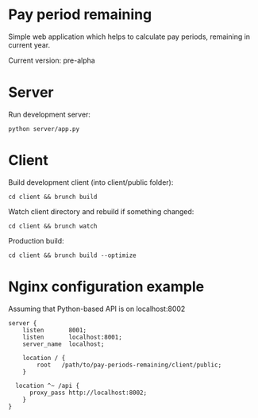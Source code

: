 Pay period remaining
=====================

Simple web application which helps to calculate pay periods, remaining in current year.

Current version: pre-alpha

# Server

Run development server:

	python server/app.py

# Client

Build development client (into client/public folder):

    cd client && brunch build

Watch client directory and rebuild if something changed:

    cd client && brunch watch

Production build:

    cd client && brunch build --optimize

# Nginx configuration example

Assuming that Python-based API is on localhost:8002

    server {
        listen       8001;
        listen       localhost:8001;
        server_name  localhost;

   		location / {
       		root   /path/to/pay-periods-remaining/client/public;
       	}

      location ^~ /api {
          proxy_pass http://localhost:8002;
    	}
	}